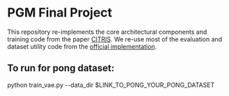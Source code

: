 # PGM Final Project
This repository re-implements the core architectural components and training code from the paper [CITRIS](https://arxiv.org/abs/2202.03169). We re-use most of the evaluation and dataset utility code from the [official implementation](https://github.com/phlippe/CITRIS).
## To run for pong dataset:
python train_vae.py --data_dir $LINK_TO_PONG_YOUR_PONG_DATASET

